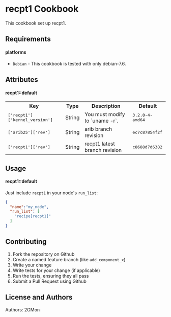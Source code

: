 recpt1 Cookbook
========================
This cookbook set up recpt1.

Requirements
------------

#### platforms
- `Debian` - This cookbook is tested with only debian-7.6.

Attributes
----------
#### recpt1::default
<table>
  <tr>
    <th>Key</th>
    <th>Type</th>
    <th>Description</th>
    <th>Default</th>
  </tr>
  <tr>
    <td><tt>['recpt1']['kernel_version']</tt></td>
    <td>String</td>
    <td>You must modify to `uname -r`.</td>
    <td><tt>3.2.0-4-amd64</tt></td>
  </tr>
  <tr>
    <td><tt>['arib25']['rev']</tt></td>
    <td>String</td>
    <td>arib branch revision</td>
    <td><tt>ec7c87854f2f</tt></td>
  </tr>
  <tr>
    <td><tt>['recpt1']['rev']</tt></td>
    <td>String</td>
    <td>recpt1 latest branch revision</td>
    <td><tt>c8688d7d6382</tt></td>
  </tr>
</table>

Usage
-----
#### recpt1::default
Just include `recpt1` in your node's `run_list`:

```json
{
  "name":"my_node",
  "run_list": [
    "recipe[recpt1]"
  ]
}
```

Contributing
------------
1. Fork the repository on Github
2. Create a named feature branch (like `add_component_x`)
3. Write your change
4. Write tests for your change (if applicable)
5. Run the tests, ensuring they all pass
6. Submit a Pull Request using Github

License and Authors
-------------------
Authors: 2GMon
